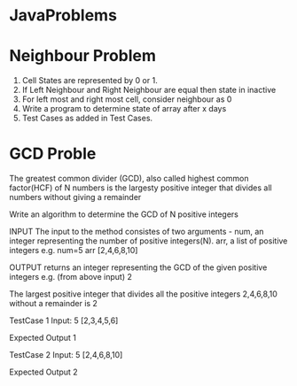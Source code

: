# JavaProblems
# Neighbour Problem

1. Cell States are represented by 0 or 1. 
2. If Left Neighbour and Right Neighbour are equal then state in inactive
3. For left most and right most cell, consider neighbour as 0
4. Write a program to determine state of array after x days
5. Test Cases as added in Test Cases.


# GCD Proble

The greatest common divider (GCD), also called highest common factor(HCF) of N numbers is the largesty positive integer that divides all numbers without giving a remainder

Write an algorithm to determine the GCD of N positive integers

INPUT
The input to the method consistes of two arguments - 
num, an integer representing the number of positive integers(N).
arr, a list of positive integers
e.g. num=5
arr [2,4,6,8,10]

OUTPUT
returns an integer representing the GCD of the given positive integers
e.g. (from above input) 2

The largest positive integer that divides all the positive integers 2,4,6,8,10 without a remainder is 2

TestCase 1
Input:
5
[2,3,4,5,6]

Expected Output
1

TestCase 2
Input:
5
[2,4,6,8,10]

Expected Output
2
